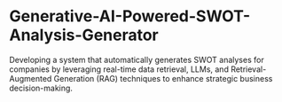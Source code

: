 # Generative-AI-Powered-SWOT-Analysis-Generator
Developing a system that automatically generates SWOT analyses for companies by leveraging real-time data retrieval, LLMs, and Retrieval-Augmented Generation (RAG) techniques to enhance strategic business decision-making.
